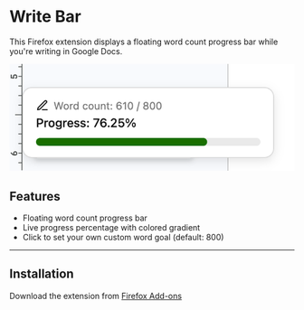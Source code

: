 # Write Bar

This Firefox extension displays a floating word count progress bar while you're writing in Google Docs. 

![WriteBar](./screenshot.png)


## Features
- Floating word count progress bar
- Live progress percentage with colored gradient 
- Click to set your own custom word goal (default: 800)

---

## Installation
Download the extension from [Firefox Add-ons](https://addons.mozilla.org/en-US/firefox/addon/write-bar/) 

